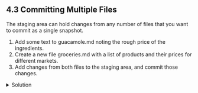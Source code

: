 ## 4.3 Committing Multiple Files

The staging area can hold changes from any number of files that you want to commit as a single snapshot.

1. Add some text to guacamole.md noting the rough price of the ingredients.
1. Create a new file groceries.md with a list of products and their prices for different markets.
1. Add changes from both files to the staging area, and commit those changes.

<details>
  <summary>
        Solution
  </summary>

First we make our changes to the guacamole.md and groceries.md files:

```bash
  $ nano guacamole.md
  $ cat guacamole.md
  ```
```console
  # Ingredients
  - avocado (1.35)
  - lime (0.64)
  - salt (2)
  ```

```bash
  $ nano groceries.md
  $ cat groceries.md
  ```
```console
  # Market A
  - avocado: 1.35 per unit.
  - lime: 0.64 per unit
  - salt: 2 per kg
  ```

 Now you can add both files to the staging area. We can do that in one line:

 ```bash
  $ git add guacamole.md groceries.md
  ```
Or with multiple commands:
  
  ```bash
  $ git add guacamole.md
  $ git add groceries.md
  ```

Now the files are ready to commit. You can check that using ```git status```. If you are ready to commit use:

  ```bash
$ git commit -m "Write prices for ingredients and their source"
  ```
```console
[master cc127c2]
 Write prices for ingredients and their source
 2 files changed, 7 insertions(+)
 create mode 100644 groceries.md

```
  
  [Episode 4 exercise 4](episode4_ex4.md)
